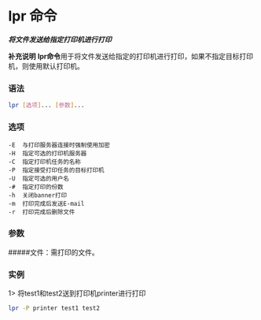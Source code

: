 # lpr 命令
***将文件发送给指定打印机进行打印***

**补充说明**
**lpr命令**用于将文件发送给指定的打印机进行打印，如果不指定目标打印机，则使用默认打印机。

### 语法
```bash
lpr [选项]... [参数]...
```

### 选项
```
-E	与打印服务器连接时强制使用加密
-H	指定可选的打印机服务器
-C	指定打印机任务的名称
-P	指定接受打印任务的目标打印机
-U	指定可选的用户名
-#	指定打印的份数
-h	关闭banner打印
-m	打印完成后发送E-mail
-r	打印完成后删除文件
```

### 参数
#####文件：需打印的文件。

### 实例
1> 将test1和test2送到打印机printer进行打印
```bash
lpr -P printer test1 test2
```
